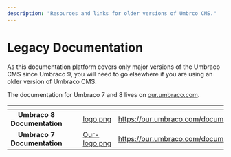 ```yaml
---
description: "Resources and links for older versions of Umbrco CMS."
---
```


# Legacy Documentation

As this documentation platform covers only major versions of the Umbraco CMS since Umbraco 9, you will need to go elsewhere if you are using an older version of Umbraco CMS.

The documentation for Umbraco 7 and 8 lives on [our.umbraco.com](https://our.umbraco.com/documentation/).

<table data-card-size="large" data-view="cards"><thead><tr><th align="center"></th><th data-hidden></th><th data-hidden></th><th data-hidden data-card-cover data-type="files"></th><th data-hidden data-card-target data-type="content-ref"></th></tr></thead><tbody><tr><td align="center"><strong>Umbraco 8 Documentation</strong></td><td></td><td></td><td><a href="../../.gitbook/assets/logo.png">logo.png</a></td><td><a href="https://our.umbraco.com/documentation/">https://our.umbraco.com/documentation/</a></td></tr><tr><td align="center"><strong>Umbraco 7 Documentation</strong></td><td></td><td></td><td><a href="../../.gitbook/assets/Our-logo.png">Our-logo.png</a></td><td><a href="https://our.umbraco.com/documentation/">https://our.umbraco.com/documentation/</a></td></tr></tbody></table>
